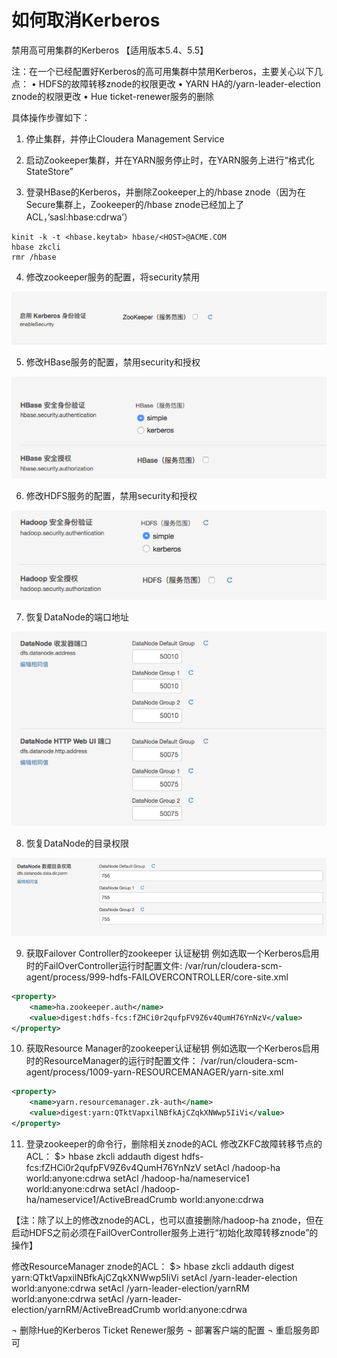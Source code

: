 # 如何取消Kerberos


禁用高可用集群的Kerberos
【适用版本5.4、5.5】

注：在一个已经配置好Kerberos的高可用集群中禁用Kerberos，主要关心以下几点：
•	HDFS的故障转移znode的权限更改
•	YARN HA的/yarn-leader-election znode的权限更改
•	Hue ticket-renewer服务的删除

具体操作步骤如下：
1.	停止集群，并停止Cloudera Management Service
2.	启动Zookeeper集群，并在YARN服务停止时，在YARN服务上进行“格式化StateStore”

3.	登录HBase的Kerberos，并删除Zookeeper上的/hbase znode（因为在Secure集群上，Zookeeper的/hbase znode已经加上了ACL，’sasl:hbase:cdrwa’）
```shell
kinit -k -t <hbase.keytab> hbase/<HOST>@ACME.COM
hbase zkcli
rmr /hbase
```
4.	修改zookeeper服务的配置，将security禁用

![](image/disable_kerberos/1.png)

5.	修改HBase服务的配置，禁用security和授权

![](image/disable_kerberos/2.png)

6.	修改HDFS服务的配置，禁用security和授权

![](image/disable_kerberos/3.png)

7.	恢复DataNode的端口地址

![](image/disable_kerberos/4.png)

8.	恢复DataNode的目录权限

![](image/disable_kerberos/5.png)

9.	获取Failover Controller的zookeeper 认证秘钥
例如选取一个Kerberos启用时的FailOverController运行时配置文件:
/var/run/cloudera-scm-agent/process/999-hdfs-FAILOVERCONTROLLER/core-site.xml

```xml
<property>
    <name>ha.zookeeper.auth</name>
    <value>digest:hdfs-fcs:fZHCi0r2qufpFV9Z6v4QumH76YnNzV</value>
</property>
```

10.	获取Resource Manager的zookeeper认证秘钥
例如选取一个Kerberos启用时的ResourceManager的运行时配置文件：
/var/run/cloudera-scm-agent/process/1009-yarn-RESOURCEMANAGER/yarn-site.xml

```xml
<property>
    <name>yarn.resourcemanager.zk-auth</name>
    <value>digest:yarn:QTktVapxilNBfkAjCZqkXNWwp5IiVi</value>
</property>
```

11.	登录zookeeper的命令行，删除相关znode的ACL
修改ZKFC故障转移节点的ACL：
$> hbase zkcli
addauth digest hdfs-fcs:fZHCi0r2qufpFV9Z6v4QumH76YnNzV
setAcl /hadoop-ha world:anyone:cdrwa
setAcl /hadoop-ha/nameservice1 world:anyone:cdrwa
setAcl /hadoop-ha/nameservice1/ActiveBreadCrumb world:anyone:cdrwa

【注：除了以上的修改znode的ACL，也可以直接删除/hadoop-ha znode，但在启动HDFS之前必须在FailOverController服务上进行“初始化故障转移znode”的操作】

修改ResourceManager znode的ACL：
$> hbase zkcli
addauth digest yarn:QTktVapxilNBfkAjCZqkXNWwp5IiVi
setAcl /yarn-leader-election world:anyone:cdrwa
setAcl /yarn-leader-election/yarnRM world:anyone:cdrwa
setAcl /yarn-leader-election/yarnRM/ActiveBreadCrumb world:anyone:cdrwa

¬	删除Hue的Kerberos Ticket Renewer服务
¬	部署客户端的配置
¬	重启服务即可
